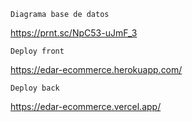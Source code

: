```
Diagrama base de datos
```

https://prnt.sc/NpC53-uJmF_3

```
Deploy front
```

https://edar-ecommerce.herokuapp.com/

```
Deploy back
```

https://edar-ecommerce.vercel.app/
